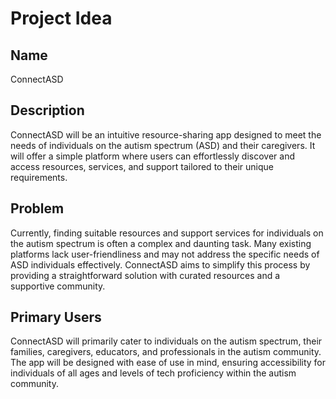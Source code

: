 # Project Idea
## Name
ConnectASD

## Description
ConnectASD will be an intuitive resource-sharing app designed to meet the needs of individuals on the autism spectrum (ASD) and their caregivers. It will offer a simple platform where users can effortlessly discover and access resources, services, and support tailored to their unique requirements.

## Problem
Currently, finding suitable resources and support services for individuals on the autism spectrum is often a complex and daunting task. Many existing platforms lack user-friendliness and may not address the specific needs of ASD individuals effectively. ConnectASD aims to simplify this process by providing a straightforward solution with curated resources and a supportive community.

## Primary Users
ConnectASD will primarily cater to individuals on the autism spectrum, their families, caregivers, educators, and professionals in the autism community. The app will be designed with ease of use in mind, ensuring accessibility for individuals of all ages and levels of tech proficiency within the autism community.
